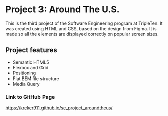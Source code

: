 # Project 3: Around The U.S.

This is the third project of the Software Engineering program at TripleTen. It was created using HTML and CSS, based on the design from Figma. It is made so all the elements are displayed correctly on popular screen sizes.

## Project features

- Semantic HTML5
- Flexbox and Grid
- Positioning
- Flat BEM file structure
- Media Query

### Link to GitHub Page

https://kreker911.github.io/se_project_aroundtheus/

